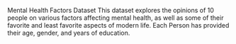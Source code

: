 Mental Health Factors Dataset
This dataset explores the opinions of 10 people on various factors affecting mental health, as well as some of their favorite and least favorite aspects of modern life. Each Person has provided their age, gender, and years of education.

